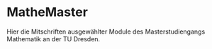 # MatheMaster
Hier die Mitschriften ausgewählter Module des Masterstudiengangs Mathematik an der TU Dresden.
